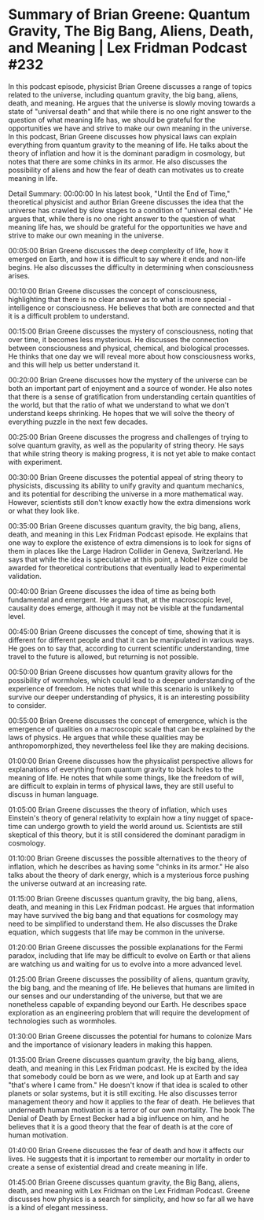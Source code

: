 # Summary of Brian Greene: Quantum Gravity, The Big Bang, Aliens, Death, and Meaning | Lex Fridman Podcast #232

In this podcast episode, physicist Brian Greene discusses a range of topics related to the universe, including quantum gravity, the big bang, aliens, death, and meaning. He argues that the universe is slowly moving towards a state of "universal death" and that while there is no one right answer to the question of what meaning life has, we should be grateful for the opportunities we have and strive to make our own meaning in the universe.
In this podcast, Brian Greene discusses how physical laws can explain everything from quantum gravity to the meaning of life. He talks about the theory of inflation and how it is the dominant paradigm in cosmology, but notes that there are some chinks in its armor. He also discusses the possibility of aliens and how the fear of death can motivates us to create meaning in life.

Detail Summary: 
00:00:00
In his latest book, "Until the End of Time," theoretical physicist and author Brian Greene discusses the idea that the universe has crawled by slow stages to a condition of "universal death." He argues that, while there is no one right answer to the question of what meaning life has, we should be grateful for the opportunities we have and strive to make our own meaning in the universe.

00:05:00
Brian Greene discusses the deep complexity of life, how it emerged on Earth, and how it is difficult to say where it ends and non-life begins. He also discusses the difficulty in determining when consciousness arises.

00:10:00
Brian Greene discusses the concept of consciousness, highlighting that there is no clear answer as to what is more special - intelligence or consciousness. He believes that both are connected and that it is a difficult problem to understand.

00:15:00
Brian Greene discusses the mystery of consciousness, noting that over time, it becomes less mysterious. He discusses the connection between consciousness and physical, chemical, and biological processes. He thinks that one day we will reveal more about how consciousness works, and this will help us better understand it.

00:20:00
Brian Greene discusses how the mystery of the universe can be both an important part of enjoyment and a source of wonder. He also notes that there is a sense of gratification from understanding certain quantities of the world, but that the ratio of what we understand to what we don't understand keeps shrinking. He hopes that we will solve the theory of everything puzzle in the next few decades.

00:25:00
Brian Greene discusses the progress and challenges of trying to solve quantum gravity, as well as the popularity of string theory. He says that while string theory is making progress, it is not yet able to make contact with experiment.

00:30:00
Brian Greene discusses the potential appeal of string theory to physicists, discussing its ability to unify gravity and quantum mechanics, and its potential for describing the universe in a more mathematical way. However, scientists still don't know exactly how the extra dimensions work or what they look like.

00:35:00
Brian Greene discusses quantum gravity, the big bang, aliens, death, and meaning in this Lex Fridman Podcast episode. He explains that one way to explore the existence of extra dimensions is to look for signs of them in places like the Large Hadron Collider in Geneva, Switzerland. He says that while the idea is speculative at this point, a Nobel Prize could be awarded for theoretical contributions that eventually lead to experimental validation.

00:40:00
Brian Greene discusses the idea of time as being both fundamental and emergent. He argues that, at the macroscopic level, causality does emerge, although it may not be visible at the fundamental level.

00:45:00
Brian Greene discusses the concept of time, showing that it is different for different people and that it can be manipulated in various ways. He goes on to say that, according to current scientific understanding, time travel to the future is allowed, but returning is not possible.

00:50:00
Brian Greene discusses how quantum gravity allows for the possibility of wormholes, which could lead to a deeper understanding of the experience of freedom. He notes that while this scenario is unlikely to survive our deeper understanding of physics, it is an interesting possibility to consider.

00:55:00
Brian Greene discusses the concept of emergence, which is the emergence of qualities on a macroscopic scale that can be explained by the laws of physics. He argues that while these qualities may be anthropomorphized, they nevertheless feel like they are making decisions.

01:00:00
Brian Greene discusses how the physicalist perspective allows for explanations of everything from quantum gravity to black holes to the meaning of life. He notes that while some things, like the freedom of will, are difficult to explain in terms of physical laws, they are still useful to discuss in human language.

01:05:00
Brian Greene discusses the theory of inflation, which uses Einstein's theory of general relativity to explain how a tiny nugget of space-time can undergo growth to yield the world around us. Scientists are still skeptical of this theory, but it is still considered the dominant paradigm in cosmology.

01:10:00
Brian Greene discusses the possible alternatives to the theory of inflation, which he describes as having some "chinks in its armor." He also talks about the theory of dark energy, which is a mysterious force pushing the universe outward at an increasing rate.

01:15:00
Brian Greene discusses quantum gravity, the big bang, aliens, death, and meaning in this Lex Fridman podcast. He argues that information may have survived the big bang and that equations for cosmology may need to be simplified to understand them. He also discusses the Drake equation, which suggests that life may be common in the universe.

01:20:00
Brian Greene discusses the possible explanations for the Fermi paradox, including that life may be difficult to evolve on Earth or that aliens are watching us and waiting for us to evolve into a more advanced level.

01:25:00
Brian Greene discusses the possibility of aliens, quantum gravity, the big bang, and the meaning of life. He believes that humans are limited in our senses and our understanding of the universe, but that we are nonetheless capable of expanding beyond our Earth. He describes space exploration as an engineering problem that will require the development of technologies such as wormholes.

01:30:00
Brian Greene discusses the potential for humans to colonize Mars and the importance of visionary leaders in making this happen.

01:35:00
Brian Greene discusses quantum gravity, the big bang, aliens, death, and meaning in this Lex Fridman podcast. He is excited by the idea that somebody could be born as we were, and look up at Earth and say "that's where I came from." He doesn't know if that idea is scaled to other planets or solar systems, but it is still exciting. He also discusses terror management theory and how it applies to the fear of death. He believes that underneath human motivation is a terror of our own mortality. The book The Denial of Death by Ernest Becker had a big influence on him, and he believes that it is a good theory that the fear of death is at the core of human motivation.

01:40:00
Brian Greene discusses the fear of death and how it affects our lives. He suggests that it is important to remember our mortality in order to create a sense of existential dread and create meaning in life.

01:45:00
Brian Greene discusses quantum gravity, the Big Bang, aliens, death, and meaning with Lex Fridman on the Lex Fridman Podcast. Greene discusses how physics is a search for simplicity, and how so far all we have is a kind of elegant messiness.

